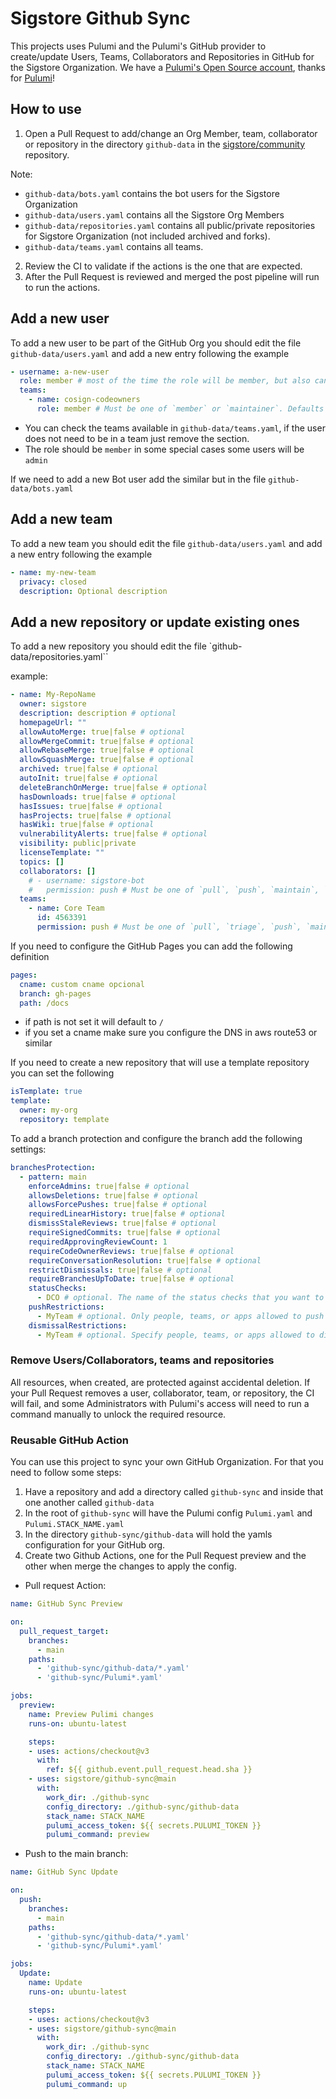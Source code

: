 # Sigstore Github Sync

This projects uses Pulumi and the Pulumi's GitHub provider to create/update Users, Teams, Collaborators and Repositories in GitHub for the Sigstore Organization.
We have a [Pulumi's Open Source account](https://www.pulumi.com/pricing/open-source-free-tier/), thanks for [Pulumi](https://www.pulumi.com/)!

## How to use

1. Open a Pull Request to add/change an Org Member, team, collaborator or repository in the directory `github-data` in the [sigstore/community](https://github.com/sigstore/community) repository.

Note:
  - `github-data/bots.yaml` contains the bot users for the Sigstore Organization
  - `github-data/users.yaml` contains all the Sigstore Org Members
  - `github-data/repositories.yaml` contains all public/private repositories for Sigstore Organization (not included archived and forks).
  - `github-data/teams.yaml` contains all teams.

2. Review the CI to validate if the actions is the one that are expected.
3. After the Pull Request is reviewed and merged the post pipeline will run to run the actions.


## Add a new user

To add a new user to be part of the GitHub Org you should edit the file `github-data/users.yaml`
and add a new entry following the example

```yaml
- username: a-new-user
  role: member # most of the time the role will be member, but also can be admin
  teams:
    - name: cosign-codeowners
      role: member # Must be one of `member` or `maintainer`. Defaults to `member`.
```

- You can check the teams available in `github-data/teams.yaml`, if the user does not need to be in a team just remove the section.
- The role should be `member` in some special cases some users will be `admin`

If we need to add a new Bot user add the similar but in the file `github-data/bots.yaml`

## Add a new team

To add a new team you should edit the file `github-data/users.yaml`
and add a new entry following the example

```yaml
- name: my-new-team
  privacy: closed
  description: Optional description
```

## Add a new repository or update existing ones

To add a new repository you should edit the file `github-data/repositories.yaml``

example:

```yaml
- name: My-RepoName
  owner: sigstore
  description: description # optional
  homepageUrl: ""
  allowAutoMerge: true|false # optional
  allowMergeCommit: true|false # optional
  allowRebaseMerge: true|false # optional
  allowSquashMerge: true|false # optional
  archived: true|false # optional
  autoInit: true|false # optional
  deleteBranchOnMerge: true|false # optional
  hasDownloads: true|false # optional
  hasIssues: true|false # optional
  hasProjects: true|false # optional
  hasWiki: true|false # optional
  vulnerabilityAlerts: true|false # optional
  visibility: public|private
  licenseTemplate: ""
  topics: []
  collaborators: []
    # - username: sigstore-bot
    #   permission: push # Must be one of `pull`, `push`, `maintain`, `triage` or `admin` for organization-owned repositories.
  teams:
    - name: Core Team
      id: 4563391
      permission: push # Must be one of `pull`, `triage`, `push`, `maintain`, or `admin`. Defaults to `pull`.
```

If you need to configure the GitHub Pages you can add the following definition

```yaml
pages:
  cname: custom cname opcional
  branch: gh-pages
  path: /docs
```

- if path is not set it will default to `/`
- if you set a cname make sure you configure the DNS in aws route53 or similar

If you need to create a new repository that will use a template repository you can set the following

```yaml
isTemplate: true
template:
  owner: my-org
  repository: template
```

To add a branch protection and configure the branch add the following settings:

```yaml
branchesProtection:
  - pattern: main
    enforceAdmins: true|false # optional
    allowsDeletions: true|false # optional
    allowsForcePushes: true|false # optional
    requiredLinearHistory: true|false # optional
    dismissStaleReviews: true|false # optional
    requireSignedCommits: true|false # optional
    requiredApprovingReviewCount: 1
    requireCodeOwnerReviews: true|false # optional
    requireConversationResolution: true|false # optional
    restrictDismissals: true|false # optional
    requireBranchesUpToDate: true|false # optional
    statusChecks:
      - DCO # optional. The name of the status checks that you want to be required for a PR.
    pushRestrictions:
      - MyTeam # optional. Only people, teams, or apps allowed to push will be able to create new branches matching this rule.
    dismissalRestrictions:
      - MyTeam # optional. Specify people, teams, or apps allowed to dismiss pull request reviews.
```

### Remove Users/Collaborators, teams and repositories

All resources, when created, are protected against accidental deletion. If your Pull Request removes a user,
collaborator, team, or repository, the CI will fail, and some Administrators with Pulumi's access will need to run a command
manually to unlock the required resource.

### Reusable GitHub Action

You can use this project to sync your own GitHub Organization. For that you need to follow some steps:

1. Have a repository and add a directory called `github-sync` and inside that one another called `github-data`
2. In the root of `github-sync` will have the Pulumi config `Pulumi.yaml` and `Pulumi.STACK_NAME.yaml`
3. In the directory `github-sync/github-data` will hold the yamls configuration for your GitHub org.
4. Create two Github Actions, one for the Pull Request preview and the other when merge the changes to apply the config.

- Pull request Action:

```yaml
name: GitHub Sync Preview

on:
  pull_request_target:
    branches:
      - main
    paths:
      - 'github-sync/github-data/*.yaml'
      - 'github-sync/Pulumi*.yaml'

jobs:
  preview:
    name: Preview Pulimi changes
    runs-on: ubuntu-latest

    steps:
    - uses: actions/checkout@v3
      with:
        ref: ${{ github.event.pull_request.head.sha }}
    - uses: sigstore/github-sync@main
      with:
        work_dir: ./github-sync
        config_directory: ./github-sync/github-data
        stack_name: STACK_NAME
        pulumi_access_token: ${{ secrets.PULUMI_TOKEN }}
        pulumi_command: preview
```

- Push to the main branch:

```yaml
name: GitHub Sync Update

on:
  push:
    branches:
      - main
    paths:
      - 'github-sync/github-data/*.yaml'
      - 'github-sync/Pulumi*.yaml'

jobs:
  Update:
    name: Update
    runs-on: ubuntu-latest

    steps:
    - uses: actions/checkout@v3
    - uses: sigstore/github-sync@main
      with:
        work_dir: ./github-sync
        config_directory: ./github-sync/github-data
        stack_name: STACK_NAME
        pulumi_access_token: ${{ secrets.PULUMI_TOKEN }}
        pulumi_command: up
```
